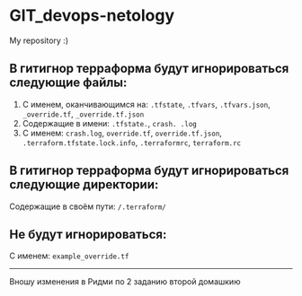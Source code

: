 # GIT_devops-netology
My repository :)
## В гитигнор терраформа будут игнорироваться следующие файлы:
1. С именем, оканчивающимся на: `.tfstate`, `.tfvars`, `.tfvars.json`, `_override.tf`, `_override.tf.json`
2. Содержащие в имени: `.tfstate.`, `crash. .log`
3. С именем: `crash.log`, `override.tf`, `override.tf.json`, `.terraform.tfstate.lock.info`, `.terraformrc`, `terraform.rc`
## В гитигнор терраформа будут игнорироваться следующие директории:
Содержащие в своём пути: `/.terraform/`
## Не будут игнорироваться:
С именем: `example_override.tf`

_______
Вношу изменения в Ридми по 2 заданию второй домашкию
